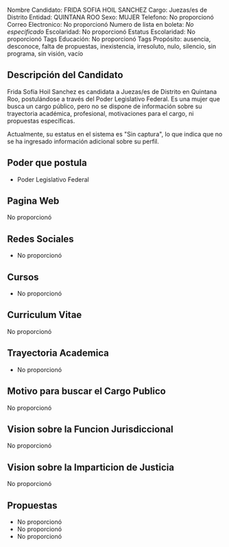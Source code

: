 Nombre Candidato: FRIDA SOFIA HOIL SANCHEZ
Cargo: Juezas/es de Distrito
Entidad: QUINTANA ROO
Sexo: MUJER
Telefono: No proporcionó
Correo Electronico: No proporcionó
Numero de lista en boleta: *No especificado*
Escolaridad: No proporcionó
Estatus Escolaridad: No proporcionó
Tags Educación: No proporcionó
Tags Propósito: ausencia, desconoce, falta de propuestas, inexistencia, irresoluto, nulo, silencio, sin programa, sin visión, vacío


## Descripción del Candidato 

Frida Sofía Hoil Sanchez es candidata a Juezas/es de Distrito en Quintana Roo, postulándose a través del Poder Legislativo Federal. Es una mujer que busca un cargo público, pero no se dispone de información sobre su trayectoria académica, profesional, motivaciones para el cargo, ni propuestas específicas. 

Actualmente, su estatus en el sistema es "Sin captura", lo que indica que no se ha ingresado información adicional sobre su perfil.


## Poder que postula

- Poder Legislativo Federal


## Pagina Web

No proporcionó


## Redes Sociales

- No proporcionó


## Cursos

- No proporcionó


## Curriculum Vitae

No proporcionó


## Trayectoria Academica

- No proporcionó


## Motivo para buscar el Cargo Publico

No proporcionó


## Vision sobre la Funcion Jurisdiccional

No proporcionó


## Vision sobre la Imparticion de Justicia

No proporcionó


## Propuestas

- No proporcionó
- No proporcionó
- No proporcionó

